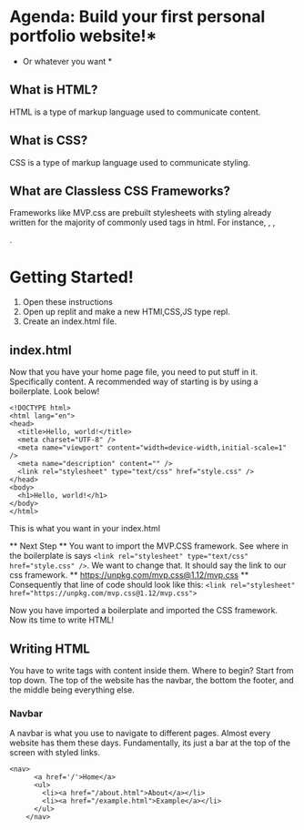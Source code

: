 # Agenda: Build your first personal portfolio website!*
* Or whatever you want *

## What is HTML?
HTML is a type of markup language used to communicate content.

## What is CSS?
CSS is a type of markup language used to communicate styling.

## What are Classless CSS Frameworks?
Frameworks like MVP.css are prebuilt stylesheets with styling already written for the majority of commonly used tags in html. For instance, <img>, <a>, <p>.

# Getting Started!
1. Open these instructions
2. Open up replit and make a new HTMl,CSS,JS type repl.
3. Create an index.html file.

## index.html
Now that you have your home page file, you need to put stuff in it. Specifically content. A recommended way of starting is by using a boilerplate. Look below!
```
<!DOCTYPE html>
<html lang="en">
<head>
  <title>Hello, world!</title>
  <meta charset="UTF-8" />
  <meta name="viewport" content="width=device-width,initial-scale=1" />
  <meta name="description" content="" />
  <link rel="stylesheet" type="text/css" href="style.css" />
</head>
<body>
  <h1>Hello, world!</h1>
</body>
</html>
```
This is what you want in your index.html

** Next Step **
You want to import the MVP.CSS framework. See where in the boilerplate is says `<link rel="stylesheet" type="text/css" href="style.css" />`.
We want to change that. It should say the link to our css framework. 
** https://unpkg.com/mvp.css@1.12/mvp.css **
Consequently that line of code should look like this: ` <link rel="stylesheet" href="https://unpkg.com/mvp.css@1.12/mvp.css">  `

Now you have imported a boilerplate and imported the CSS framework. Now its time to write HTML!

## Writing HTML
You have to write tags with content inside them. Where to begin? Start from top down. The top of the website has the navbar, the bottom the footer, and the middle being everything else.

### Navbar
A navbar is what you use to navigate to different pages. Almost every website has them these days. Fundamentally, its just a bar at the top of the screen with styled links.
```
<nav>
      <a href='/'>Home</a>
      <ul>
        <li><a href="/about.html">About</a></li>
        <li><a href="/example.html">Example</a></li>
      </ul>
    </nav>
```

